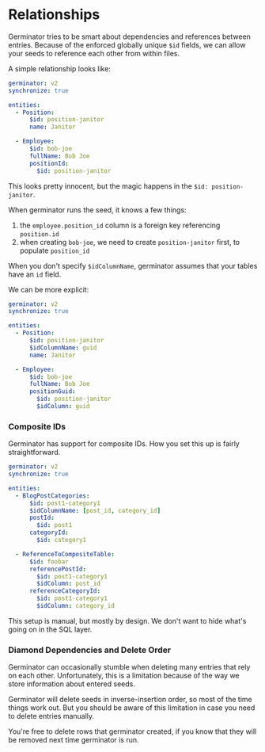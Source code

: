 # Relationships

Germinator tries to be smart about dependencies and references between entries.
Because of the enforced globally unique `$id` fields, we can allow your seeds
to reference each other from within files.

A simple relationship looks like:

```yaml
germinator: v2
synchronize: true

entities:
  - Position:
      $id: position-janitor
      name: Janitor

  - Employee:
      $id: bob-joe
      fullName: Bob Joe
      positionId:
        $id: position-janitor
```

This looks pretty innocent, but the magic happens in the `$id: position-janitor`.

When germinator runs the seed, it knows a few things:

1. the `employee.position_id` column is a foreign key referencing `position.id`
2. when creating `bob-joe`, we need to create `position-janitor` first, to populate `position_id`

When you don't specify `$idColumnName`, germinator assumes that your tables have an `id` field.

We can be more explicit:

```yaml
germinator: v2
synchronize: true

entities:
  - Position:
      $id: position-janitor
      $idColumnName: guid
      name: Janitor

  - Employee:
      $id: bob-joe
      fullName: Bob Joe
      positionGuid:
        $id: position-janitor
        $idColumn: guid
```

### Composite IDs

Germinator has support for composite IDs. How you set this up is fairly straightforward.

```yaml
germinator: v2
synchronize: true

entities:
  - BlogPostCategories:
      $id: post1-category1
      $idColumnName: [post_id, category_id]
      postId:
        $id: post1
      categoryId:
        $id: category1

  - ReferenceToCompositeTable:
      $id: foobar
      referencePostId:
        $id: post1-category1
        $idColumn: post_id
      referenceCategoryId:
        $id: post1-category1
        $idColumn: category_id
```

This setup is manual, but mostly by design. We don't want to hide what's going
on in the SQL layer.

### Diamond Dependencies and Delete Order

Germinator can occasionally stumble when deleting many entries that rely on each
other. Unfortunately, this is a limitation because of the way we store information
about entered seeds.

Germinator will delete seeds in inverse-insertion order, so most of the time things
work out. But you should be aware of this limitation in case you need to delete
entries manually.

You're free to delete rows that germinator created, if you know that they will be
removed next time germinator is run.
